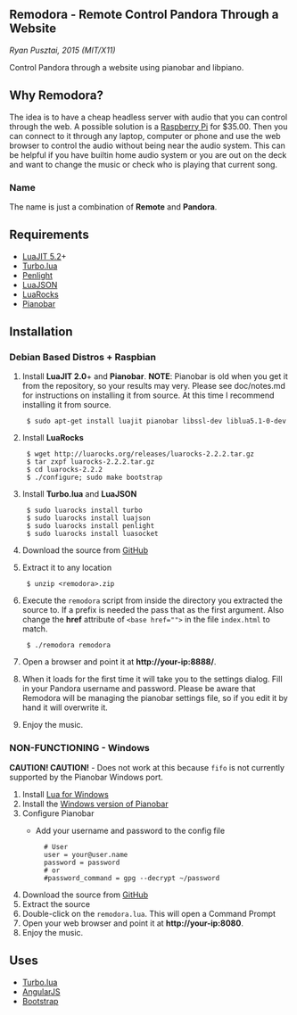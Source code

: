 ## Remodora - Remote Control Pandora Through a Website

_Ryan Pusztai, 2015 (MIT/X11)_

Control Pandora through a website using pianobar and libpiano.

## Why Remodora?

The idea is to have a cheap headless server with audio that you can control through the web. A possible
solution is a [Raspberry Pi](http://www.raspberrypi.org/) for $35.00. Then you can connect to it
through any laptop, computer or phone and use the web browser to control the audio without being near the
audio system. This can be helpful if you have builtin home audio system or you are out on the deck and want to
change the music or check who is playing that current song.

### Name

The name is just a combination of **Remote** and **Pandora**.

## Requirements

* [LuaJIT 5.2](http://luajit.org)+
* [Turbo.lua](http://github.com/stevedonovan/Orbiter)
* [Penlight](http://stevedonovan.github.com/Penlight/)
* [LuaJSON](https://github.com/harningt/luajson)
* [LuaRocks](http://luarocks.org)
* [Pianobar](http://github.com/PromyLOPh/pianobar)

## Installation

### Debian Based Distros + Raspbian

1. Install **LuaJIT 2.0**+ and **Pianobar**.
**NOTE**: Pianobar is old when you get it from the repository, so your results may very. Please see doc/notes.md for instructions on installing it from source.
At this time I recommend installing it from source.

		$ sudo apt-get install luajit pianobar libssl-dev liblua5.1-0-dev
2. Install **LuaRocks**

		$ wget http://luarocks.org/releases/luarocks-2.2.2.tar.gz
		$ tar zxpf luarocks-2.2.2.tar.gz
		$ cd luarocks-2.2.2
		$ ./configure; sudo make bootstrap
3. Install **Turbo.lua** and **LuaJSON**

		$ sudo luarocks install turbo
		$ sudo luarocks install luajson
		$ sudo luarocks install penlight
		$ sudo luarocks install luasocket
4. Download the source from [GitHub](https://github.com/rjpcomputing/Remodora/archive/master.zip)
5. Extract it to any location

		$ unzip <remodora>.zip
6. Execute the `remodora` script from inside the directory you extracted the source to. If a prefix is needed the pass that as the first argument. Also change the **href** attribute of `<base href="">` in the file `index.html` to match.

		$ ./remodora remodora
7. Open a browser and point it at **http://your-ip:8888/<prefix-if-any>**.
8. When it loads for the first time it will take you to the settings dialog. Fill in your Pandora username and password. Please be aware that Remodora will be managing the pianobar settings file, so if you edit it by hand it will overwrite it.
9. Enjoy the music.

### NON-FUNCTIONING - Windows

**CAUTION! CAUTION!** - Does not work at this because `fifo` is not currently supported by the Pianobar Windows port.

1. Install [Lua for Windows](http://code.google.com/p/luaforwindows/)
2. Install the [Windows version of Pianobar](https://github.com/thedmd/pianobar-windows)
3. Configure Pianobar
	* Add your username and password to the config file

			# User
			user = your@user.name
			password = password
			# or
			#password_command = gpg --decrypt ~/password
2. Download the source from [GitHub](https://github.com/rjpcomputing/Remodora/archive/master.zip)
3. Extract the source
4. Double-click on the `remodora.lua`. This will open a Command Prompt
5. Open your web browser and point it at **http://your-ip:8080**.
6. Enjoy the music.

## Uses

* [Turbo.lua](http://turbo.lua)
* [AngularJS](https://angularjs.org/)
* [Bootstrap](http://getbootstrap.com)
